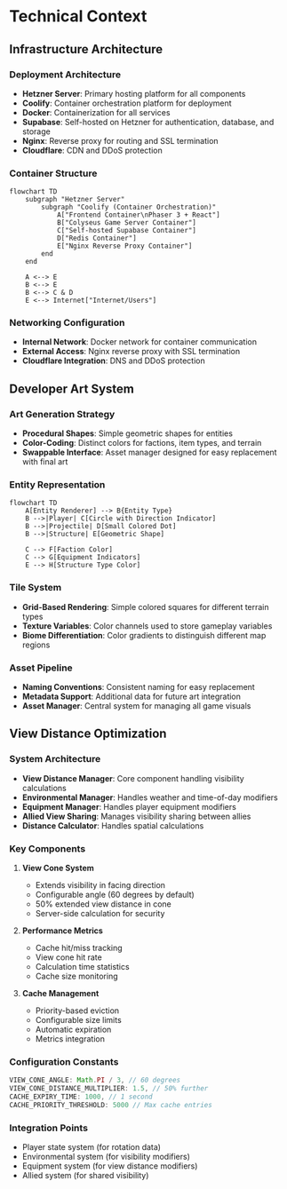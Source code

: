 # Technical Context

## Infrastructure Architecture

### Deployment Architecture
- **Hetzner Server**: Primary hosting platform for all components
- **Coolify**: Container orchestration platform for deployment
- **Docker**: Containerization for all services
- **Supabase**: Self-hosted on Hetzner for authentication, database, and storage
- **Nginx**: Reverse proxy for routing and SSL termination
- **Cloudflare**: CDN and DDoS protection

### Container Structure
```mermaid
flowchart TD
    subgraph "Hetzner Server"
        subgraph "Coolify (Container Orchestration)"
            A["Frontend Container\nPhaser 3 + React"]
            B["Colyseus Game Server Container"]
            C["Self-hosted Supabase Container"]
            D["Redis Container"]
            E["Nginx Reverse Proxy Container"]
        end
    end
    
    A <--> E
    B <--> E
    B <--> C & D
    E <--> Internet["Internet/Users"]
```

### Networking Configuration
- **Internal Network**: Docker network for container communication
- **External Access**: Nginx reverse proxy with SSL termination
- **Cloudflare Integration**: DNS and DDoS protection

## Developer Art System

### Art Generation Strategy
- **Procedural Shapes**: Simple geometric shapes for entities
- **Color-Coding**: Distinct colors for factions, item types, and terrain
- **Swappable Interface**: Asset manager designed for easy replacement with final art

### Entity Representation
```mermaid
flowchart TD
    A[Entity Renderer] --> B{Entity Type}
    B -->|Player| C[Circle with Direction Indicator]
    B -->|Projectile| D[Small Colored Dot]
    B -->|Structure| E[Geometric Shape]
    
    C --> F[Faction Color]
    C --> G[Equipment Indicators]
    E --> H[Structure Type Color]
```

### Tile System
- **Grid-Based Rendering**: Simple colored squares for different terrain types
- **Texture Variables**: Color channels used to store gameplay variables
- **Biome Differentiation**: Color gradients to distinguish different map regions

### Asset Pipeline
- **Naming Conventions**: Consistent naming for easy replacement
- **Metadata Support**: Additional data for future art integration
- **Asset Manager**: Central system for managing all game visuals

## View Distance Optimization

### System Architecture
- **View Distance Manager**: Core component handling visibility calculations
- **Environmental Manager**: Handles weather and time-of-day modifiers
- **Equipment Manager**: Handles player equipment modifiers
- **Allied View Sharing**: Manages visibility sharing between allies
- **Distance Calculator**: Handles spatial calculations

### Key Components
1. **View Cone System**
   - Extends visibility in facing direction
   - Configurable angle (60 degrees by default)
   - 50% extended view distance in cone
   - Server-side calculation for security

2. **Performance Metrics**
   - Cache hit/miss tracking
   - View cone hit rate
   - Calculation time statistics
   - Cache size monitoring

3. **Cache Management**
   - Priority-based eviction
   - Configurable size limits
   - Automatic expiration
   - Metrics integration

### Configuration Constants
```typescript
VIEW_CONE_ANGLE: Math.PI / 3, // 60 degrees
VIEW_CONE_DISTANCE_MULTIPLIER: 1.5, // 50% further
CACHE_EXPIRY_TIME: 1000, // 1 second
CACHE_PRIORITY_THRESHOLD: 5000 // Max cache entries
```

### Integration Points
- Player state system (for rotation data)
- Environmental system (for visibility modifiers)
- Equipment system (for view distance modifiers)
- Allied system (for shared visibility)